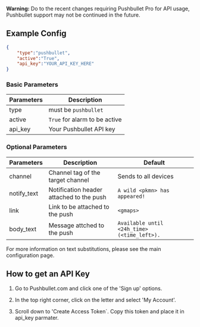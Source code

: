 **Warning:** Do to the recent changes requiring Pushbullet Pro for API usage, Pushbullet support may not be continued in the future.
## Example Config
```json
{
    "type":"pushbullet",
    "active":"True",
    "api_key":"YOUR_API_KEY_HERE"
}
```

### Basic Parameters

| Parameters     | Description                            |
| -------------- |----------------------------------------|
| type           | must be `pushbullet`                   |
| active         |`True` for alarm to be active           |
| api_key        | Your Pushbullet API key                |

### Optional Parameters
| Parameters     | Description                                       | Default                                       |
| -------------- |---------------------------------------------------|-----------------------------------------------|
| channel        | Channel tag of the target channel                 | Sends to all devices                          |
| notify_text    | Notification header attached to the push          | `A wild <pkmn> has appeared!`                 |
| link           | Link to be attached to the push                   | `<gmaps>`                                     |
| body_text      | Message attched to the push                       | `Available until <24h_time> (<time_left>).`   |                                  

For more information on text substitutions, please see the main configuration page.

## How to get an API Key

1. Go to Pushbullet.com and click one of the 'Sign up' options.

2. In the top right corner, click on the letter and select 'My Account'.

3. Scroll down to 'Create Access Token`. Copy this token and place it in api_key parmater. 